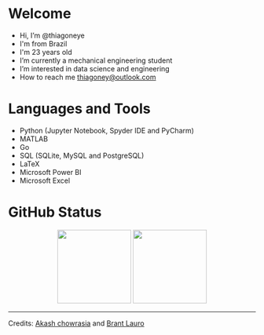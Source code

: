 # Welcome

- Hi, I’m @thiagoneye
- I'm from Brazil
- I'm 23 years old
- I’m currently a mechanical engineering student
- I’m interested in data science and engineering
- How to reach me thiagoney@outlook.com

# Languages and Tools

- Python (Jupyter Notebook, Spyder IDE and PyCharm)
- MATLAB
- Go
- SQL (SQLite, MySQL and PostgreSQL)
- LaTeX
- Microsoft Power BI
- Microsoft Excel

# GitHub Status

<p align= "center">
  <img height= "150" src="https://github-readme-stats.vercel.app/api?username=thiagoneye&theme=react&show_icons=true&include_all_commits=true" />
  <img height= "150" src="https://github-readme-stats.vercel.app/api/top-langs/?username=thiagoneye&theme=react&layout=compact" />
</p>

---

Credits: [Akash chowrasia](https://github.com/Akash-chowrasia) and [Brant Lauro](https://github.com/BrantLauro) 

<!---
thiagoneye/thiagoneye is a ✨ special ✨ repository because its `README.md` (this file) appears on your GitHub profile.
You can click the Preview link to take a look at your changes.
--->
